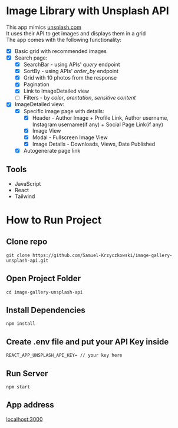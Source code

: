 # Image Library with Unsplash API  

This app mimics [unsplash.com](https://unsplash.com/)  
It uses their API to get images and displays them in a grid  
The app comes with the following functionality:  
- [x] Basic grid with recommended images  
- [x] Search page:  
  - [x] SearchBar - using APIs' *query* endpoint
  - [x] SortBy - using APIs' *order_by* endpoint
  - [x] Grid with 10 photos from the response  
  - [x] Pagination  
  - [x] Link to ImageDetailed view  
  - [ ] Filters - by *color*, *orentation*, *sensitive content* 
  
- [x] ImageDetailed view:
  - [x] Specific image page with details:
    - [x] Header - Author Image + Profile Link, Author username, Instagram username(if any) + Social Page Link(if any)
    - [x] Image View
    - [x] Modal - Fullscreen Image View
    - [x] Image Details - Downloads, Views, Date Published
  - [x] Autogenerate page link

## Tools

- JavaScript
- React
- Tailwind

#

# How to Run Project

## Clone repo

```
git clone https://github.com/Samuel-Krzyczkowski/image-gallery-unsplash-api.git
```

## Open Project Folder

```
cd image-gallery-unsplash-api
```

## Install Dependencies

```
npm install
```

## Create .env file and put your API Key inside

```
REACT_APP_UNSPLASH_API_KEY= // your key here
```

## Run Server

```
npm start
```

## App address

[localhost:3000](http://localhost:3000/)


